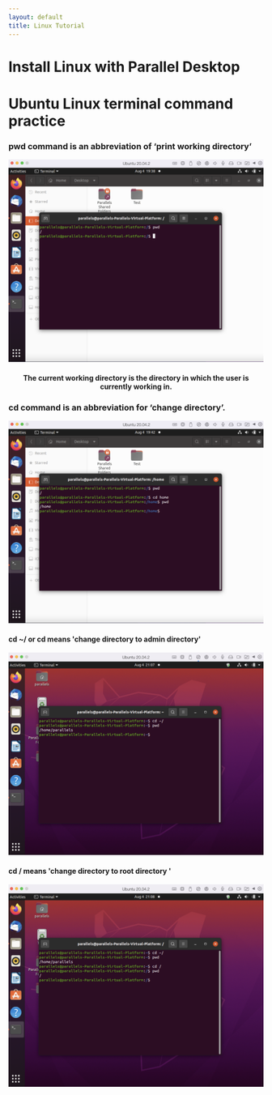 ```yaml
---
layout: default
title: Linux Tutorial
---
```

# Install Linux with Parallel Desktop

# Ubuntu Linux terminal command practice

### pwd command is an abbreviation of ‘print working directory’

<p align="center">
  <img src="/photo/Assignment1/Command/pwd.png" alt="Cute_boy" width="600" height="400"/>
 </p>
<h4 align = 'center'> The current working directory is the directory in which the user is currently working in. </h3>

### cd command is an abbreviation for ‘change directory’.

<p align="center">
 <img src="/photo/Assignment1/Command/cd1.png" alt="Cute_boy" width="600" height="400"/>
</p>

#### cd ~/ or cd means 'change directory to admin directory'

 <p align="center">
  <img src="/photo/Assignment1/Command/cd~:.png" alt="Cute_boy" width="600" height="400"/>
 </p>
  
#### cd / means 'change directory to root directory '

 <p align="center">
  <img src="/photo/Assignment1/Command/cd:.png" alt="Cute_boy" width="600" height="400"/>
 </p>
